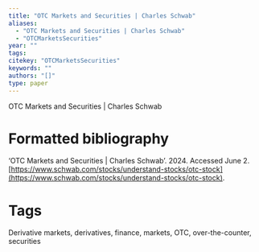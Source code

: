 ```yaml
---
title: "OTC Markets and Securities | Charles Schwab"
aliases:
  - "OTC Markets and Securities | Charles Schwab"
  - "OTCMarketsSecurities"
year: ""
tags: 
citekey: "OTCMarketsSecurities"
keywords: ""
authors: "[]"
type: paper
---
```

OTC Markets and Securities | Charles Schwab

# Formatted bibliography

‘OTC Markets and Securities | Charles Schwab’. 2024. Accessed June 2. [https://www.schwab.com/stocks/understand-stocks/otc-stock](https://www.schwab.com/stocks/understand-stocks/otc-stock).


# Tags
Derivative markets, derivatives, finance, markets, OTC, over-the-counter, securities

